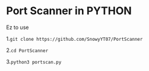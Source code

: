 # Port Scanner in PYTHON
Ez to use

1.`git clone https://github.com/SnowyYT07/PortScanner`

2.`cd PortScanner`

3.`python3 portscan.py`
